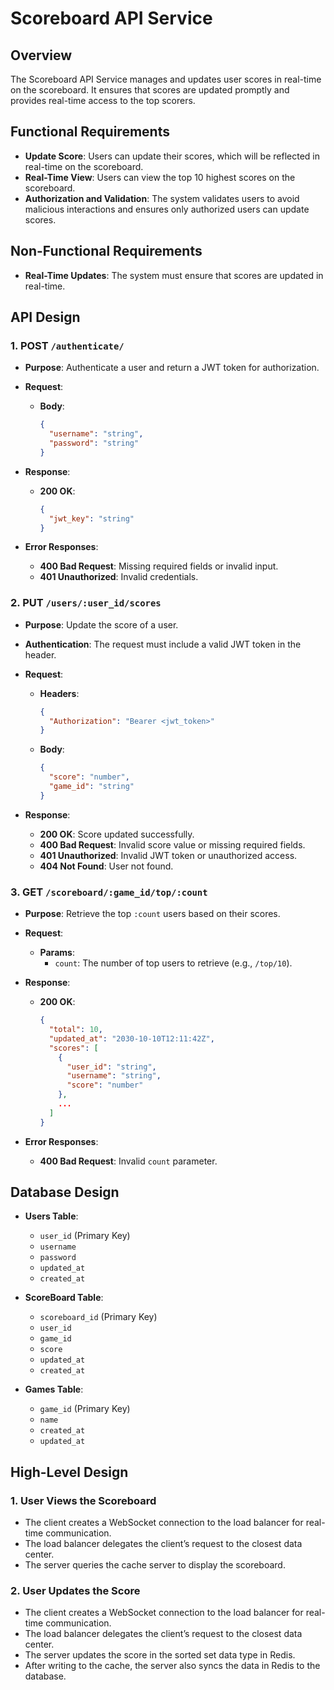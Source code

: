 # Scoreboard API Service

## Overview

The Scoreboard API Service manages and updates user scores in real-time on the scoreboard. It ensures that scores are updated promptly and provides real-time access to the top scorers.

## Functional Requirements

-   **Update Score**: Users can update their scores, which will be reflected in real-time on the scoreboard.
-   **Real-Time View**: Users can view the top 10 highest scores on the scoreboard.
-   **Authorization and Validation**: The system validates users to avoid malicious interactions and ensures only authorized users can update scores.

## Non-Functional Requirements

-   **Real-Time Updates**: The system must ensure that scores are updated in real-time.

## API Design

### 1. **POST** `/authenticate/`

-   **Purpose**: Authenticate a user and return a JWT token for authorization.
-   **Request**:
    -   **Body**:

        ```json
        {
          "username": "string",
          "password": "string"
        }
        
        ```

-   **Response**:
    -   **200 OK**:

        ```json
        {
          "jwt_key": "string"
        }
        
        ```

-   **Error Responses**:
    -   **400 Bad Request**: Missing required fields or invalid input.
    -   **401 Unauthorized**: Invalid credentials.

### 2. **PUT** `/users/:user_id/scores`

-   **Purpose**: Update the score of a user.
-   **Authentication**: The request must include a valid JWT token in the header.
-   **Request**:
    -   **Headers**:

        ```json
        {
          "Authorization": "Bearer <jwt_token>"
        }
        
        ```

    -   **Body**:

        ```json
        {
          "score": "number",
          "game_id": "string"
        }
        
        ```

-   **Response**:
    -   **200 OK**: Score updated successfully.
    -   **400 Bad Request**: Invalid score value or missing required fields.
    -   **401 Unauthorized**: Invalid JWT token or unauthorized access.
    -   **404 Not Found**: User not found.

### 3. **GET** `/scoreboard/:game_id/top/:count`

-   **Purpose**: Retrieve the top `:count` users based on their scores.
-   **Request**:
    -   **Params**:
        -   `count`: The number of top users to retrieve (e.g., `/top/10`).
-   **Response**:
    -   **200 OK**:

        ```json
        {
          "total": 10,
          "updated_at": "2030-10-10T12:11:42Z",
          "scores": [
            {
              "user_id": "string",
              "username": "string",
              "score": "number"
            },
            ...
          ]
        }
        
        ```

-   **Error Responses**:
    -   **400 Bad Request**: Invalid `count` parameter.

## Database Design

-   **Users Table**:

    -   `user_id` (Primary Key)
    -   `username`
    -   `password`
    -   `updated_at`
    -   `created_at`
-   **ScoreBoard Table**:

    -   `scoreboard_id` (Primary Key)
    -   `user_id`
    -   `game_id`
    -   `score`
    -   `updated_at`
    -   `created_at`
-   **Games Table**:

    -   `game_id` (Primary Key)
    -   `name`
    -   `created_at`
    -   `updated_at`

## High-Level Design

### 1. **User Views the Scoreboard**

-   The client creates a WebSocket connection to the load balancer for real-time communication.
-   The load balancer delegates the client’s request to the closest data center.
-   The server queries the cache server to display the scoreboard.

### 2. **User Updates the Score**

-   The client creates a WebSocket connection to the load balancer for real-time communication.
-   The load balancer delegates the client’s request to the closest data center.
-   The server updates the score in the sorted set data type in Redis.
-   After writing to the cache, the server also syncs the data in Redis to the database.
